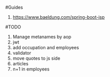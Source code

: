 #Guides
1. https://www.baeldung.com/spring-boot-jsp

#TODO
1. Manage metanames by aop
2. jwt
3. add occupation and employees
4. validator
5. move quotes to js side
6. articles
7. n+1 in employees
